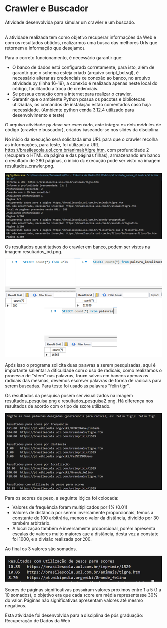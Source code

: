 # Crawler e Buscador

Atividade desenvolvida para simular um crawler e um buscado.

<br>
A atividade realizada tem como objetivo recuperar informações da Web e com os resultados obtidos, realizarmos uma busca das melhores Urls que retornem a informação que desejamos.

Para o correto funcionamento, é necessário garantir que:

- O banco de dados está configurado corretamente, para isto, além de garantir que o schema esteja criado (arquivo script_bd.sql), é necessário alterar as credenciais de conexão ao banco, no arquivo atividade.py (linha 16-19), a conexão é realizada apenas neste local do código, facilitando a troca de credenciais.
- Se possua conexão com a internet para realizar o crawler.
- Garantir que o ambiente Python possua os pacotes e bibliotecas utilziadas, os comandos de instalação estão comentados caso haja necessidade. (Ambiente python conda 3.12.4 utilizado para desenvolvimento e teste)

O arquivo atividade.py deve ser executado, este integra os dois módulos de código (crawler e buscador), criados baseando-se nos slides da disciplina.

No início da execução será solicitada uma URL para que o crawler recolha as informações, para teste, foi utilizado a URL https://brasilescola.uol.com.br/animais/tigre.htm, com profundidade 2 (recupera o HTML da página e das páginas filhas), armazenando em banco o resultado de 280 páginas, o início da execução pode ser visto na imagem resultados_crawler.png.

<img src="resultados_crawler.png" alt="Resultados Crawler" />

Os resultados quantitativos do crawler em banco, podem ser vistos na imagem resultados_bd.png.

<img src="resultados_bd.png" alt="Resultados BD" />

Após isso o programa solicita duas palavras a serem pesquisadas, aqui é importante salientar a dificuldade com o uso de radicais, como realizamos o processo de "stem" nas palavras, foram salvos em bancos apenas os radicais das mesmas, devemos escrever palavras de forma de radicais para serem buscadas. Para teste foi usado as palavras "felin tigr".

Os resultados da pesquisa posem ser visualizados na imagem resultados_pesquisa.png e resultados_pesquisa2.png. Há diferença nos resultados de acordo com o tipo de score utilizado.

<img src="resultados_pesquisa.png" alt="Resultados Pesquisa" />

Para os scores de peso, a seguinte lógica foi colocada:

- Valores de frequência foram multiplicados por 1% (0.01)
- Valores de distância por serem inversamente proporcionais, temos a constante de 100 arbitrária, menos o valor da distância, dividido por 30 também arbitrário.
- A localização também é inversamente proporcional, porém apresenta escalas de valores muito maiores que a distância, desta vez a constate foi 1000, e a divisão realizada por 200.

Ao final os 3 valores são somados.

<img src="resultados_pesquisa2.png" alt="Resultados Pesquisa2" />

Scores de páginas significativas possuiram valores próximos entre 1 a 5 (1 a 10 somados), o objetivo era que cada score em média representasse 30% do valor. Páginas não significativas apresentam valores até mesmo negativos.

Esta atividade foi desenvolvida para a disciplina de pós graduação: Recuperação de Dados da Web  
